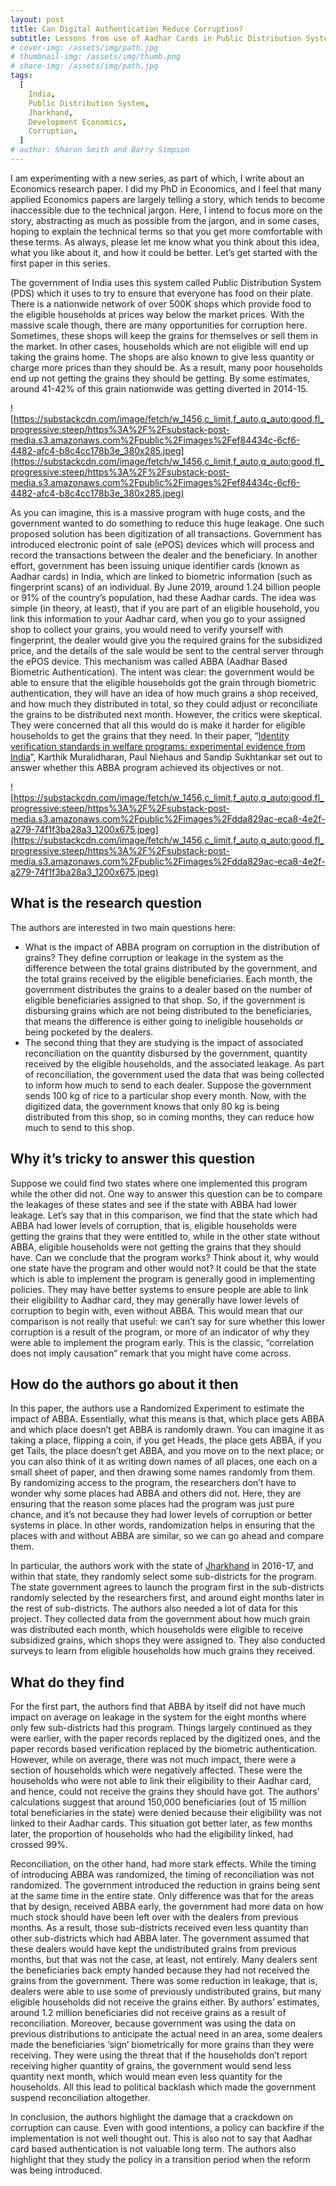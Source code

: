 ```yaml
---
layout: post
title: Can Digital Authentication Reduce Corruption?
subtitle: Lessons from use of Aadhar Cards in Public Distribution System
# cover-img: /assets/img/path.jpg
# thumbnail-img: /assets/img/thumb.png
# share-img: /assets/img/path.jpg
tags:
  [
    India,
    Public Distribution System,
    Jharkhand,
    Development Economics,
    Corruption,
  ]
# author: Sharon Smith and Barry Simpson
---
```


<!-- # Research paper discussion series: Aadhar Cards and Corruption -->

I am experimenting with a new series, as part of which, I write about an Economics research paper. I did my PhD in Economics, and I feel that many applied Economics papers are largely telling a story, which tends to become inaccessible due to the technical jargon. Here, I intend to focus more on the story, abstracting as much as possible from the jargon, and in some cases, hoping to explain the technical terms so that you get more comfortable with these terms. As always, please let me know what you think about this idea, what you like about it, and how it could be better. Let’s get started with the first paper in this series.

The government of India uses this system called Public Distribution System (PDS) which it uses to try to ensure that everyone has food on their plate. There is a nationwide network of over 500K shops which provide food to the eligible households at prices way below the market prices. With the massive scale though, there are many opportunities for corruption here. Sometimes, these shops will keep the grains for themselves or sell them in the market. In other cases, households which are not eligible will end up taking the grains home. The shops are also known to give less quantity or charge more prices than they should be. As a result, many poor households end up not getting the grains they should be getting. By some estimates, around 41-42% of this grain nationwide was getting diverted in 2014-15.

![https://substackcdn.com/image/fetch/w_1456,c_limit,f_auto,q_auto:good,fl_progressive:steep/https%3A%2F%2Fsubstack-post-media.s3.amazonaws.com%2Fpublic%2Fimages%2Fef84434c-6cf6-4482-afc4-b8c4cc178b3e_380x285.jpeg](https://substackcdn.com/image/fetch/w_1456,c_limit,f_auto,q_auto:good,fl_progressive:steep/https%3A%2F%2Fsubstack-post-media.s3.amazonaws.com%2Fpublic%2Fimages%2Fef84434c-6cf6-4482-afc4-b8c4cc178b3e_380x285.jpeg)

As you can imagine, this is a massive program with huge costs, and the government wanted to do something to reduce this huge leakage. One such proposed solution has been digitization of all transactions. Government has introduced electronic point of sale (ePOS) devices which will process and record the transactions between the dealer and the beneficiary. In another effort, government has been issuing unique identifier cards (known as Aadhar cards) in India, which are linked to biometric information (such as fingerprint scans) of an individual. By June 2019, around 1.24 billion people or 91% of the country’s population, had these Aadhar cards. The idea was simple (in theory, at least), that if you are part of an eligible household, you link this information to your Aadhar card, when you go to your assigned shop to collect your grains, you would need to verify yourself with fingerprint, the dealer would give you the required grains for the subsidized price, and the details of the sale would be sent to the central server through the ePOS device. This mechanism was called ABBA (Aadhar Based Biometric Authentication). The intent was clear: the government would be able to ensure that the eligible households got the grain through biometric authentication, they will have an idea of how much grains a shop received, and how much they distributed in total, so they could adjust or reconciliate the grains to be distributed next month. However, the critics were skeptical. They were concerned that all this would do is make it harder for eligible households to get the grains that they need. In their paper, “[Identity verification standards in welfare programs: experimental evidence from India](<https://econweb.ucsd.edu/~kamurali/papers/Working%20Papers/ABBA%20(Current%20WP).pdf>)”, Karthik Muralidharan, Paul Niehaus and Sandip Sukhtankar set out to answer whether this ABBA program achieved its objectives or not.

![https://substackcdn.com/image/fetch/w_1456,c_limit,f_auto,q_auto:good,fl_progressive:steep/https%3A%2F%2Fsubstack-post-media.s3.amazonaws.com%2Fpublic%2Fimages%2Fdda829ac-eca8-4e2f-a279-74f1f3ba28a3_1200x675.jpeg](https://substackcdn.com/image/fetch/w_1456,c_limit,f_auto,q_auto:good,fl_progressive:steep/https%3A%2F%2Fsubstack-post-media.s3.amazonaws.com%2Fpublic%2Fimages%2Fdda829ac-eca8-4e2f-a279-74f1f3ba28a3_1200x675.jpeg)

## What is the research question

The authors are interested in two main questions here:

- What is the impact of ABBA program on corruption in the distribution of grains? They define corruption or leakage in the system as the difference between the total grains distributed by the government, and the total grains received by the eligible beneficiaries. Each month, the government distributes the grains to a dealer based on the number of eligible beneficiaries assigned to that shop. So, if the government is disbursing grains which are not being distributed to the beneficiaries, that means the difference is either going to ineligible households or being pocketed by the dealers.
- The second thing that they are studying is the impact of associated reconciliation on the quantity disbursed by the government, quantity received by the eligible households, and the associated leakage. As part of reconciliation, the government used the data that was being collected to inform how much to send to each dealer. Suppose the government sends 100 kg of rice to a particular shop every month. Now, with the digitized data, the government knows that only 80 kg is being distributed from this shop, so in coming months, they can reduce how much to send to this shop.

## Why it’s tricky to answer this question

Suppose we could find two states where one implemented this program while the other did not. One way to answer this question can be to compare the leakages of these states and see if the state with ABBA had lower leakage. Let’s say that in this comparison, we find that the state which had ABBA had lower levels of corruption, that is, eligible households were getting the grains that they were entitled to, while in the other state without ABBA, eligible households were not getting the grains that they should have. Can we conclude that the program works? Think about it, why would one state have the program and other would not? It could be that the state which is able to implement the program is generally good in implementing policies. They may have better systems to ensure people are able to link their eligibility to Aadhar card, they may generally have lower levels of corruption to begin with, even without ABBA. This would mean that our comparison is not really that useful: we can’t say for sure whether this lower corruption is a result of the program, or more of an indicator of why they were able to implement the program early. This is the classic, “correlation does not imply causation” remark that you might have come across.

## How do the authors go about it then

In this paper, the authors use a Randomized Experiment to estimate the impact of ABBA. Essentially, what this means is that, which place gets ABBA and which place doesn’t get ABBA is randomly drawn. You can imagine it as taking a place, flipping a coin, if you get Heads, the place gets ABBA, if you get Tails, the place doesn’t get ABBA, and you move on to the next place; or you can also think of it as writing down names of all places, one each on a small sheet of paper, and then drawing some names randomly from them. By randomizing access to the program, the researchers don’t have to wonder why some places had ABBA and others did not. Here, they are ensuring that the reason some places had the program was just pure chance, and it’s not because they had lower levels of corruption or better systems in place. In other words, randomization helps in ensuring that the places with and without ABBA are similar, so we can go ahead and compare them.

In particular, the authors work with the state of [Jharkhand](https://en.wikipedia.org/wiki/Jharkhand) in 2016-17, and within that state, they randomly select some sub-districts for the program. The state government agrees to launch the program first in the sub-districts randomly selected by the researchers first, and around eight months later in the rest of sub-districts. The authors also needed a lot of data for this project. They collected data from the government about how much grain was distributed each month, which households were eligible to receive subsidized grains, which shops they were assigned to. They also conducted surveys to learn from eligible households how much grains they received.

## What do they find

For the first part, the authors find that ABBA by itself did not have much impact on average on leakage in the system for the eight months where only few sub-districts had this program. Things largely continued as they were earlier, with the paper records replaced by the digitized ones, and the paper records based verification replaced by the biometric authentication. However, while on average, there was not much impact, there were a section of households which were negatively affected. These were the households who were not able to link their eligibility to their Aadhar card, and hence, could not receive the grains they should have got. The authors’ calculations suggest that around 150,000 beneficiaries (out of 15 million total beneficiaries in the state) were denied because their eligibility was not linked to their Aadhar cards. This situation got better later, as few months later, the proportion of households who had the eligibility linked, had crossed 99%.

Reconciliation, on the other hand, had more stark effects. While the timing of introducing ABBA was randomized, the timing of reconciliation was not randomized. The government introduced the reduction in grains being sent at the same time in the entire state. Only difference was that for the areas that by design, received ABBA early, the government had more data on how much stock should have been left over with the dealers from previous months. As a result, those sub-districts received even less quantity than other sub-districts which had ABBA later. The government assumed that these dealers would have kept the undistributed grains from previous months, but that was not the case, at least, not entirely. Many dealers sent the beneficiaries back empty handed because they had not received the grains from the government. There was some reduction in leakage, that is, dealers were able to use some of previously undistributed grains, but many eligible households did not receive the grains either. By authors’ estimates, around 1.2 million beneficiaries did not receive grains as a result of reconciliation. Moreover, because government was using the data on previous distributions to anticipate the actual need in an area, some dealers made the beneficiaries ‘sign’ biometrically for more grains than they were receiving. They were using the threat that if the households don’t report receiving higher quantity of grains, the government would send less quantity next month, which would mean even less quantity for the households. All this lead to political backlash which made the government suspend reconciliation altogether.

In conclusion, the authors highlight the damage that a crackdown on corruption can cause. Even with good intentions, a policy can backfire if the implementation is not well thought out. This is also not to say that Aadhar card based authentication is not valuable long term. The authors also highlight that they study the policy in a transition period when the reform was being introduced.

<!-- ## Favorites of the month

**Movie:** [Last month](https://sagarwadhwa.substack.com/p/book-of-the-month-twelfth-fail), I wrote about the book, Twelfth Fail. I finally ended up watching the [movie](https://youtu.be/WeMJo701mvQ?si=9PeYv_Sn7_lIeJ2D) too and loved it. The character of Shraddha Joshi stands out in the book for me, and [Medha Shankar](https://en.wikipedia.org/wiki/Medha_Shankar) does incredible justice to the character in the movie too.

**Song:** Satinder Sartaaj has released a bunch of songs in the past month. While I love all of them, I have been listening to [Ulfat da sheher](https://www.youtube.com/watch?v=2qLI0u4FvYA) the most.

Until next time,

Sagar -->
